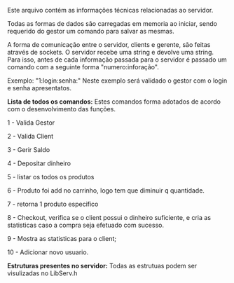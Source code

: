 Este arquivo contém as informações técnicas relacionadas ao servidor.

Todas as formas de dados são carregadas em memoria ao iniciar, sendo requerido do gestor um comando para salvar as mesmas.


A forma de comunicação entre o servidor, clients e gerente, são feitas através de sockets. O servidor recebe uma string e devolve uma string. Para isso, antes de cada informação passada para o servidor é passado um comando com a seguinte forma "numero:inforação".

Exemplo: "1:login:senha:" 
Neste exemplo será validado o gestor com o login e senha apresentatos.

**Lista de todos os comandos:** Estes comandos forma adotados de acordo com o desenvolvimento das funções.

1 - Valida Gestor

2 - Valida Client

3 - Gerir Saldo

4 - Depositar dinheiro

5 - listar os todos os produtos

6 - Produto foi add no carrinho, logo tem que diminuir q quantidade.

7 - retorna 1 produto especifico

8 - Checkout, verifica se o client possui o dinheiro suficiente, e cria as statisticas caso a compra seja efetuado com sucesso.

9 - Mostra as statisticas para o client;

10 - Adicionar novo usuario.


**Estruturas presentes no servidor:** Todas as estrutuas podem ser visulizadas no LibServ.h



